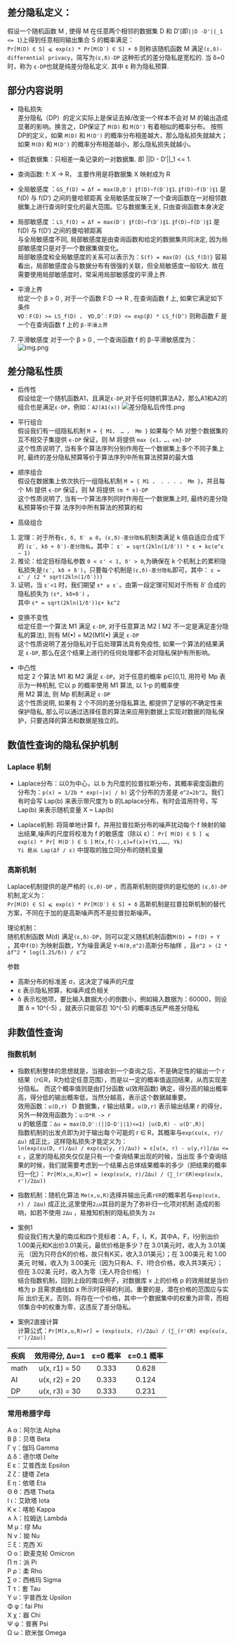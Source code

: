 ## 差分隐私定义：
假设一个随机函数 M , 使得 M 在任意两个相邻的数据集 D 和 D’(即`||D -D'||_1 <= 1`)上得到任意相同输出集合 S 的概率满足：  
`Pr[M(D) ∈ S] ⩽ exp(ε) * Pr[M(D′) ∈ S] + δ` 则称该随机函数 M 满足`(ε,δ)-differential privacy`，简写为`(ε,δ)-DP` 
这种形式的差分隐私是宽松的. 当 δ=0 时，称为 `ε-DP`也就是纯差分隐私定义. 其中 ε 称为隐私预算.

## 部分内容说明
- 隐私损失  
差分隐私（DP）的定义实际上是保证去掉/改变一个样本不会对 M 的输出造成显著的影响。换言之，DP保证了 `M(D)` 和 `M(D')` 有着相似的概率分布。
按照DP的定义，如果 `M(D)` 和 `M(D')` 的概率分布相差越大，那么隐私损失就越大；如果 `M(D)` 和 `M(D')` 的概率分布相差越小，那么隐私损失就越小。


- 邻近数据集：只相差一条记录的一对数据集. 即 ||D - D′||_1 <= 1. 


- 查询函数: f: X -> R， 主要作用是将数据集 X 映射成为 R


- 全局敏感度 ：`GS_f(D) = Δf = max(D,D′) ∥f(D)−f(D′)∥1`.  `∥f(D)−f(D′)∥1` 是 f(D) 与 f(D‘) 之间的曼哈顿距离
全局敏感度反映了一个查询函数在一对相邻数据集上进行查询时变化的最大范围。它与数据集无关, 只由查询函数本身决定


- 局部敏感度 ：`LS_f(D) = Δf = max(D′) ∥f(D)−f(D′)∥1`.  `∥f(D)−f(D′)∥1` 是 f(D) 与 f(D‘) 之间的曼哈顿距离  
与全局敏感度不同, 局部敏感度是由查询函数和给定的数据集共同决定, 因为局部敏感度只是对于一个数据集做变化。   
局部敏感度和全局敏感度的关系可以表示为：`S(f) = max(D) {LS_f(D)}`
容易看出，局部敏感度会与数据分布有很强的关联，但全局敏感度一般较大. 故在需要使用局部敏感度时，常采用局部敏感度的平滑上界.


- 平滑上界  
给定一个 β > 0 , 对于一个函数 F:D --> R , 在查询函数 f 上, 如果它满足如下条件  
`∀D：F(D) >= LS_f(D) ， ∀D,D’：F(D) <= exp(β) * LS_f(D’)` 则称函数 F 是一个在查询函数 f 上的 `β-平滑上界`

7. 平滑敏感度
对于一个  β > 0 , 一个查询函数 f 的 β-平滑敏感度为：  
![img.png](images/平滑敏感度.png)

## 差分隐私性质
- 后传性  
假设给定一个随机函数A1，且满足`ε-DP`,对于任何随机算法A2，那么A1和A2的组合也是满足`ε-DP`，例如：`A2(A1(x))`
![差分隐私后传性.png](images/post_processing.png)


- 平行组合   
假设我们有一组隐私机制 `M = { M1， … ， Mm }` 如果每个 Mi 对整个数据集的互不相交子集提供 `ϵ-DP` 保证，则 M 将提供 `max {ϵ1，…，ϵm}-DP`  
这个性质说明了, 当有多个算法序列分别作用在一个数据集上多个不同子集上时, 最终的差分隐私预算等价于算法序列中所有算法预算的最大值


- 顺序组合   
假设在数据集上依次执行一组隐私机制 `M = { M1 ， . . . ， Mm }`，并且每个 Mi 提供 `ϵ-DP` 保证，则 M 将提供 `(m * ϵ)-DP`  
这个性质说明了, 当有一个算法序列同时作用在一个数据集上时, 最终的差分隐私预算等价于算 法序列中所有算法的预算的和


- 高级组合
1. 定理：对于所有`ε, δ, δ′ ≥ 0`，`(ε,δ)-差分隐私`机制类满足 k 倍自适应合成下的 `(ε′, kδ + δ′)-差分隐私`，其中：
`ε′ = sqrt(2kln(1/δ′)) * ε + kε(e^ε − 1)`  
2. 推论：给定目标隐私参数 `0 < ε' < 1, δ' > 0`,为确保在 k 个机制上的累积隐私损失是`(ε′, kδ + δ′)`，只要每个机制是`(ε,δ)-差分隐私`即可，其中：
`ε = ε' / (2 * sqrt(2kln(1/δ′)))`  
3. 证明，当 `ε′<1` 时，我们期望 `ε* ≤ ε′`。由第一段定理可知对于所有 δ′ 合成的隐私损失为 `(ε*, kδ+δ′)` ，  
其中 `ε* = sqrt(2kln(1/δ'))ε+ kε^2`  


- 变换不变性  
给定任意一个算法 M1 满足 `ε-DP`, 对于任意算法 M2 ( M2 不一定是满足差分隐私的算法), 则有 M(•) = M2(M1(•) 满足  `ε-DP`  
这个性质说明了差分隐私对于后处理算法具有免疫性, 如果一个算法的结果满足 `ε-DP`, 那么在这个结果上进行的任何处理都不会对隐私保护有所影响。


- 中凸性  
给定 2 个算法 M1 和 M2 满足 `ε-DP`。对于任意的概率 p∈[0,1], 用符号 Mp 表示为一种机制, 它以 p 的概率使用 M1 算法, 以 1-p 的概率使  
用 M2 算法, 则 Mp 机制满足 `ε-DP`  
这个性质说明, 如果有 2 个不同的差分隐私算法, 都提供了足够的不确定性来保护隐私, 那么可以通过选择任意的算法来应用到数据上实现对数据的隐私保护，只要选择的算法和数据是独立的。



## 数值性查询的隐私保护机制 
### Laplace 机制
- Laplace分布：以0为中心，以 b 为尺度的拉普拉斯分布，其概率密度函数的分布为：`p(x) = 1/2b * exp(−|x| / b)`
这个分布的方差是 `σ^2=2b^2`。我们有时会写 Lap(b) 来表示带尺度为 b 的Laplace分布，有时会滥用符号，写 Lap(b) 来表示随机变量 X ~ Lap(b)

- Laplace机制: 将简单地计算 f，并用拉普拉斯分布的噪声扰动每个 f 映射的输出结果,噪声的尺度将校准为 f 的敏感度（除以 ε）：
 `Pr[ M(D) ∈ S ] ⩽ exp(ε) * Pr[ M(D′) ∈ S ]`  `M(x,f(⋅),ε)=f(x)+(Y1,……, Yk)`  
`Yi 是从 Lap(Δf / ε)` 中提取的独立同分布的随机变量


### 高斯机制
Laplace机制提供的是严格的 `(ε,0)-DP` ，而高斯机制则提供的是松弛的 `(ε,δ)-DP` 机制,定义为：  
`Pr[M(D) ∈ S] ⩽ exp(ε) * Pr[M(D′) ∈ S] + δ` 高斯机制是拉普拉斯机制的替代方案，不同在于加的是高斯噪声而不是拉普拉斯噪声。

理论机制：  
随机机制函数 M(d) 满足`(ε,δ)-DP`，则可以定义随机机制函数`M(D) = f(D) + Y `，其中`f(D)` 为映射函数，Y为噪音满足 `Y~N(0,σ^2)`高斯分布抽样
，且`σ^2 > (2 * Δf^2 * log(1.25/δ)) / ε^2`  

参数  
- 高斯分布的标准差 σ，这决定了噪声的尺度
- ε 表示隐私预算，和噪声成负相关
- δ 表示松弛项，要比输入数据大小的倒数小，例如输入数据为：60000，则设置 δ = 10^(-5) ，就表示只能容忍 10^(-5) 的概率违反严格差分隐私


## 非数值性查询 
### 指数机制
- 指数机制整体的思想就是，当接收到一个查询之后，不是确定性的输出一个 r 结果（r∈R，R为给定任意范围），而是以一定的概率值返回结果，从而实现差分隐私。
而这个概率值则是由打分函数 u(效用函数) 确定，得分高的输出概率高，得分低的输出概率低，当然分越高，表示这个数据越重要。  
效用函数：`u(D,r) ` D 数据集，r 输出结果，`u(D,r)` 表示输出结果 r 的得分，另外一种效用函数为：`u:D*R -> r`     
u 的敏感度：`∆u = max(D,D':(||D-D'||1)<=1) |u(D,R) - u(D',R)|`  
指数机制的出发点即为对于输出每个可能的 r ∈ R，其概率与`exp(εu(x, r)/∆u)` 成正比，这样隐私损失才能定义为：  
`ln(exp(εu(D, r)/∆u) / exp(εu(y, r)/∆u)) = ε[u(x, r) - u(y,r)]/∆u <= ε` ，这里的隐私损失仅仅是只有一个查询结果出现的时候，当出现
多个查询结果的时候，我们就需要考虑到一个结果占总体结果概率的多少（把结果的概率归一化）：
`Pr[M(x,u,R)=r] = (exp(εu(x, r)/2∆u) / (∑_(r'∈R)exp(εu(x, r')/2∆u))`


- 指数机制：随机化算法 `Me(x,u,R)`选择并输出元素`r∈R`的概率若与`exp(εu(x, r) / 2∆u)` 成正比,这里使用`2△u`其目的是为了弥补归一化项对机制
造成的影响，如若不使用 `2Δu` ，易推知机制的隐私损失为 `2ε`


- 案例1  
假设我们有大量的南瓜和四个竞标者：A，F，I，K，其中A，F，I分别出价1.00美元和K出价3.01美元，最优价格是多少？在 3.01美元时，收入为 3.01美元
（因为只符合K的价格，故只有K买，收入3.01美元）；在 3.00美元 和 1.00美元 时候，收入为 3.00美元（因为只有A、F、I符合价格，收入共3美元）；但在 3.02美
元时，收入为零（无人符合价格）！  
结合指数机制，回到上段的南瓜例子，对数据库 x 上的价格 p 的效用就是当价格为 p 且需求曲线如 x 所示时获得的利润。重要的是，潜在价格的范围应与实际
出价无关。否则，将存在一个价格，其中一个数据集中的权重为非零，而相邻集合中的权重为零，这违反了差分隐私。


- 案例2直接计算  
计算公式：`Pr[M(x,u,R)=r] = (exp(εu(x, r)/2∆u) / (∑_(r'∈R) exp(εu(x, r')/2∆u))` 

| 疾病   |  效用得分, ∆u=1   | ε=0 概率 | ε=0.1 概率  |
|:-----|:-------------:|:------:|:---------:|
| math | u(x, r1) = 50 | 0.333  |   0.628   | 
| AI   | u(x, r2) = 20 | 0.333  |   0.124   | 
| DP   | u(x, r3) = 30 | 0.333  |   0.231   | 


### 常用希腊字母
Α α：阿尔法 Alpha  
Β β：贝塔 Beta  
Γ γ：伽玛 Gamma  
Δ δ：德尔塔 Delte  
Ε ε：艾普西龙 Epsilon  
Ζ ζ：捷塔 Zeta  
Ε η：依塔 Eta  
Θ θ：西塔 Theta  
Ι ι：艾欧塔 Iota  
Κ κ：喀帕 Kappa  
∧ λ：拉姆达 Lambda  
Μ μ：缪 Mu  
Ν ν：拗 Nu  
Ξ ξ：克西 Xi  
Ο ο：欧麦克轮 Omicron  
∏ π：派 Pi  
Ρ ρ：柔 Rho  
∑ σ：西格玛 Sigma  
Τ τ：套 Tau  
Υ υ：宇普西龙 Upsilon  
Φ φ：fai Phi  
Χ χ：器 Chi  
Ψ ψ：普赛 Psi  
Ω ω：欧米伽 Omega